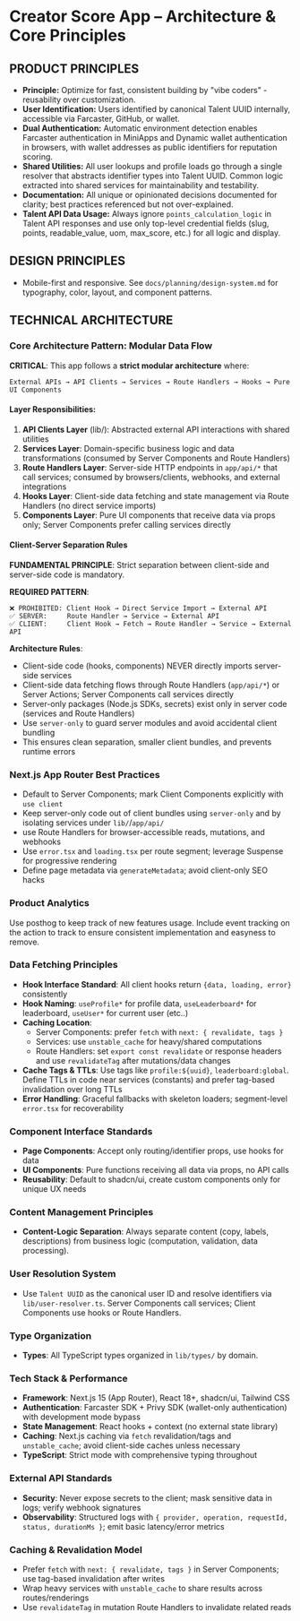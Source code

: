 # Creator Score App – Architecture & Core Principles

## PRODUCT PRINCIPLES

- **Principle:** Optimize for fast, consistent building by "vibe coders" - reusability over customization.
- **User Identification:** Users identified by canonical Talent UUID internally, accessible via Farcaster, GitHub, or wallet.
- **Dual Authentication:** Automatic environment detection enables Farcaster authentication in MiniApps and Dynamic wallet authentication in browsers, with wallet addresses as public identifiers for reputation scoring.
- **Shared Utilities:** All user lookups and profile loads go through a single resolver that abstracts identifier types into Talent UUID. Common logic extracted into shared services for maintainability and testability.
- **Documentation:** All unique or opinionated decisions documented for clarity; best practices referenced but not over-explained.
- **Talent API Data Usage:** Always ignore `points_calculation_logic` in Talent API responses and use only top-level credential fields (slug, points, readable_value, uom, max_score, etc.) for all logic and display.

## DESIGN PRINCIPLES

- Mobile-first and responsive. See `docs/planning/design-system.md` for typography, color, layout, and component patterns.

## TECHNICAL ARCHITECTURE

### Core Architecture Pattern: Modular Data Flow

**CRITICAL**: This app follows a **strict modular architecture** where:

```
External APIs → API Clients → Services → Route Handlers → Hooks → Pure UI Components
```

#### Layer Responsibilities:

1. **API Clients Layer** (lib/): Abstracted external API interactions with shared utilities
2. **Services Layer**: Domain-specific business logic and data transformations (consumed by Server Components and Route Handlers)
3. **Route Handlers Layer**: Server-side HTTP endpoints in `app/api/*` that call services; consumed by browsers/clients, webhooks, and external integrations
4. **Hooks Layer**: Client-side data fetching and state management via Route Handlers (no direct service imports)
5. **Components Layer**: Pure UI components that receive data via props only; Server Components prefer calling services directly

#### Client-Server Separation Rules

**FUNDAMENTAL PRINCIPLE**: Strict separation between client-side and server-side code is mandatory.

**REQUIRED PATTERN**:

```
❌ PROHIBITED: Client Hook → Direct Service Import → External API
✅ SERVER:     Route Handler → Service → External API
✅ CLIENT:     Client Hook → Fetch → Route Handler → Service → External API
```

**Architecture Rules**:

- Client-side code (hooks, components) NEVER directly imports server-side services
- Client-side data fetching flows through Route Handlers (`app/api/*`) or Server Actions; Server Components call services directly
- Server-only packages (Node.js SDKs, secrets) exist only in server code (services and Route Handlers)
- Use `server-only` to guard server modules and avoid accidental client bundling
- This ensures clean separation, smaller client bundles, and prevents runtime errors

### Next.js App Router Best Practices

- Default to Server Components; mark Client Components explicitly with `use client`
- Keep server-only code out of client bundles using `server-only` and by isolating services under `lib/`/`app/api/`
- use Route Handlers for browser-accessible reads, mutations, and webhooks
- Use `error.tsx` and `loading.tsx` per route segment; leverage Suspense for progressive rendering
- Define page metadata via `generateMetadata`; avoid client-only SEO hacks

### Product Analytics

Use posthog to keep track of new features usage. Include event tracking on the action to track to ensure consistent implementation and easyness to remove.

### Data Fetching Principles

- **Hook Interface Standard**: All client hooks return `{data, loading, error}` consistently
- **Hook Naming**: `useProfile*` for profile data, `useLeaderboard*` for leaderboard, `useUser*` for current user (etc..)
- **Caching Location**:
  - Server Components: prefer `fetch` with `next: { revalidate, tags }`
  - Services: use `unstable_cache` for heavy/shared computations
  - Route Handlers: set `export const revalidate` or response headers and use `revalidateTag` after mutations/data changes
- **Cache Tags & TTLs**: Use tags like `profile:${uuid}`, `leaderboard:global`. Define TTLs in code near services (constants) and prefer tag-based invalidation over long TTLs
- **Error Handling**: Graceful fallbacks with skeleton loaders; segment-level `error.tsx` for recoverability

### Component Interface Standards

- **Page Components**: Accept only routing/identifier props, use hooks for data
- **UI Components**: Pure functions receiving all data via props, no API calls
- **Reusability**: Default to shadcn/ui, create custom components only for unique UX needs

### Content Management Principles

- **Content-Logic Separation**: Always separate content (copy, labels, descriptions) from business logic (computation, validation, data processing).

### User Resolution System

- Use `Talent UUID` as the canonical user ID and resolve identifiers via `lib/user-resolver.ts`. Server Components call services; Client Components use hooks or Route Handlers.

### Type Organization

- **Types**: All TypeScript types organized in `lib/types/` by domain.

### Tech Stack & Performance

- **Framework**: Next.js 15 (App Router), React 18+, shadcn/ui, Tailwind CSS
- **Authentication**: Farcaster SDK + Privy SDK (wallet-only authentication) with development mode bypass
- **State Management**: React hooks + context (no external state library)
- **Caching**: Next.js caching via `fetch` revalidation/tags and `unstable_cache`; avoid client-side caches unless necessary
- **TypeScript**: Strict mode with comprehensive typing throughout

### External API Standards

- **Security**: Never expose secrets to the client; mask sensitive data in logs; verify webhook signatures
- **Observability**: Structured logs with `{ provider, operation, requestId, status, durationMs }`; emit basic latency/error metrics

### Caching & Revalidation Model

- Prefer `fetch` with `next: { revalidate, tags }` in Server Components; use tag-based invalidation after writes
- Wrap heavy services with `unstable_cache` to share results across routes/renderings
- Use `revalidateTag` in mutation Route Handlers to invalidate related reads
